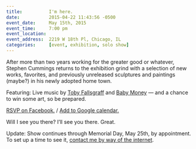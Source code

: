 ```yaml
---
title:			I'm here.
date:			2015-04-22 11:43:56 -0500
event_date:		May 15th, 2015
event_time:		7:00 pm
event_location:
event_address:	2219 W 18th Pl, Chicago, IL
categories: 	[event, exhibition, solo show]
---
```

After more than two years working for the greater good or whatever, Stephen Cummings returns to the exhibition grind with a selection of new works, favorites, and previously unreleased sculptures and paintings (maybe?) in his newly adopted home town.

<span class="more">Featuring:</span> Live music by <a href="https://daddysgonnakillralphie.bandcamp.com/" target="_blank">Toby Fallsgraff</a> and <a href="https://babymoney.bandcamp.com/" target="_blank">Baby Money</a> — and a chance to win some art, so be prepared.

<a href="https://www.facebook.com/events/1101048613255715/" target="_blank">RSVP on Facebook.</a> / <a href="#">Add to Google calendar.</a>

Will I see you there? I’ll see you there. Great.

<span class="more">Update:</span> Show continues through Memorial Day, May 25th, by appointment. To set up a time to see it, <a href="#">contact me by way of the internet</a>.
